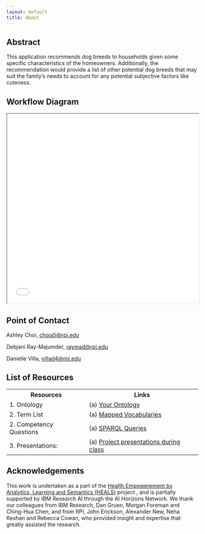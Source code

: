 ```yaml
---
layout: default
title: About
---
```


## Abstract

This application recommends dog breeds to households given some specific characteristics of the homeowners. Additionally, the recommendation would provide a list of other potential dog breeds that may suit the family’s needs to account for any potential subjective factors like cuteness.

## Workflow Diagram

<iframe src="files/workflowDiagram.pdf" style="width:100%; height: 500px"></iframe>

## Point of Contact

Ashley Choi, choia5@rpi.edu

Debjani Ray-Majumder, raymad@rpi.edu

Danielle Villa, villad4@rpi.edu

## List of Resources

<table>
  <tr>
    <th>Resources</th>
    <th>Links</th>
  </tr>
  <tr>
    <td>1. Ontology</td>
    <td>(a) <a href="https://github.com/tetherless-world/ontology-engineering/tree/dog-breed-ontology/oe2022/dog-breed-ontology">Your Ontology</a></td>
  </tr>
  <tr>
    <td>2. Term List</td>
    <td>(a) <a href="https://dog-breed-ontology--rpi-ontology-engineering.netlify.app/oe2022/dog-breed-ontology/termlist">Mapped Vocabularies</a> </td>
  </tr>
  <tr>
    <td>2. Competency Questions</td>
    <td>(a) <a href="https://dog-breed-ontology--rpi-ontology-engineering.netlify.app/oe2022/dog-breed-ontology/demo">SPARQL Queries</a> </td>
  </tr>
  <tr>
    <td>3. Presentations:</td>
    <td>(a) <a href="https://dog-breed-ontology--rpi-ontology-engineering.netlify.app/oe2022/dog-breed-ontology/presentations">Project presentations during class</a> </td>
  </tr>
</table>

## Acknowledgements

This work is undertaken as a part of the [Health Empowerement by Analytics, Learning and Semantics (HEALS)](https://science.rpi.edu/biology/news/ibm-and-rensselaer-team-research-chronic-diseases-cognitive-computing) project , and is partially supported by IBM Research AI through the AI Horizons Network. We thank our colleagues from IBM Research, Dan Gruen, Morgan Foreman and Ching-Hua Chen, and from RPI, John Erickson, Alexander New, Neha Keshan and Rebecca Cowan, who provided insight and expertise that greatly assisted the research.

